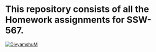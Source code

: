 # This repository consists of all the Homework assignments for SSW-567.
[![DivyamshuM](https://circleci.com/gh/DivyamshuM/Triangle567.svg?style=svg)](https://app.circleci.com/pipelines/github/DivyamshuM/Triangle567?branch=main&filter=all)


